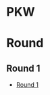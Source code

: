 # PKW

# Round 

## Round 1

- [Round 1](https://github.com/zhouwei713/PKW/blob/master/Round%201/Round1.md)
